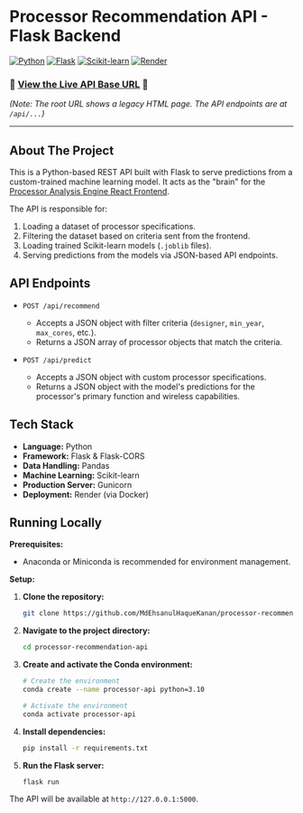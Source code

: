 # Processor Recommendation API - Flask Backend

[![Python][Python-shield]][Python-url]
[![Flask][Flask-shield]][Flask-url]
[![Scikit-learn][Scikit-learn-shield]][Scikit-learn-url]
[![Render][Render-shield]][Render-url]

### 🚀 [View the Live API Base URL](https://processor-recom-api.onrender.com/) 🚀
*(Note: The root URL shows a legacy HTML page. The API endpoints are at `/api/...`)*

---

## About The Project

This is a Python-based REST API built with Flask to serve predictions from a custom-trained machine learning model. It acts as the "brain" for the [Processor Analysis Engine React Frontend](https://github.com/MdEhsanulHaqueKanan/processor-analysis-frontend).

The API is responsible for:
1.  Loading a dataset of processor specifications.
2.  Filtering the dataset based on criteria sent from the frontend.
3.  Loading trained Scikit-learn models (`.joblib` files).
4.  Serving predictions from the models via JSON-based API endpoints.

## API Endpoints

*   `POST /api/recommend`
    *   Accepts a JSON object with filter criteria (`designer`, `min_year`, `max_cores`, etc.).
    *   Returns a JSON array of processor objects that match the criteria.

*   `POST /api/predict`
    *   Accepts a JSON object with custom processor specifications.
    *   Returns a JSON object with the model's predictions for the processor's primary function and wireless capabilities.

## Tech Stack

*   **Language:** Python
*   **Framework:** Flask & Flask-CORS
*   **Data Handling:** Pandas
*   **Machine Learning:** Scikit-learn
*   **Production Server:** Gunicorn
*   **Deployment:** Render (via Docker)

## Running Locally

**Prerequisites:**
*   Anaconda or Miniconda is recommended for environment management.

**Setup:**

1.  **Clone the repository:**
    ```bash
    git clone https://github.com/MdEhsanulHaqueKanan/processor-recommendation-api.git
    ```
2.  **Navigate to the project directory:**
    ```bash
    cd processor-recommendation-api
    ```
3.  **Create and activate the Conda environment:**
    ```bash
    # Create the environment
    conda create --name processor-api python=3.10

    # Activate the environment
    conda activate processor-api
    ```
4.  **Install dependencies:**
    ```bash
    pip install -r requirements.txt
    ```
5.  **Run the Flask server:**
    ```bash
    flask run
    ```
The API will be available at `http://127.0.0.1:5000`.

[Python-shield]: https://img.shields.io/badge/Python-3776AB?style=for-the-badge&logo=python&logoColor=white
[Python-url]: https://www.python.org/
[Flask-shield]: https://img.shields.io/badge/Flask-000000?style=for-the-badge&logo=flask&logoColor=white
[Flask-url]: https://flask.palletsprojects.com/
[Scikit-learn-shield]: https://img.shields.io/badge/scikit--learn-%23F7931E.svg?style=for-the-badge&logo=scikit-learn&logoColor=white
[Scikit-learn-url]: https://scikit-learn.org/
[Render-shield]: https://img.shields.io/badge/Render-46E3B7?style=for-the-badge&logo=render&logoColor=white
[Render-url]: https://render.com/
